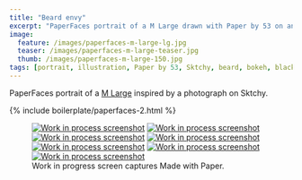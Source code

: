 ```yaml
---
title: "Beard envy"
excerpt: "PaperFaces portrait of a M Large drawn with Paper by 53 on an iPad."
image: 
  feature: /images/paperfaces-m-large-lg.jpg
  teaser: /images/paperfaces-m-large-teaser.jpg
  thumb: /images/paperfaces-m-large-150.jpg
tags: [portrait, illustration, Paper by 53, Sktchy, beard, bokeh, black and white]
---
```


PaperFaces portrait of a [M Large](http://sktchy.com/0qfVg) inspired by a photograph on Sktchy.

{% include boilerplate/paperfaces-2.html %}

<figure class="third">
  <a href="{{ site.url }}/images/paperfaces-m-large-process-1-lg.jpg"><img src="{{ site.url }}/images/paperfaces-m-large-process-1-600.jpg" alt="Work in process screenshot"></a>
  <a href="{{ site.url }}/images/paperfaces-m-large-process-2-lg.jpg"><img src="{{ site.url }}/images/paperfaces-m-large-process-2-600.jpg" alt="Work in process screenshot"></a>
  <a href="{{ site.url }}/images/paperfaces-m-large-process-3-lg.jpg"><img src="{{ site.url }}/images/paperfaces-m-large-process-3-600.jpg" alt="Work in process screenshot"></a>
  <a href="{{ site.url }}/images/paperfaces-m-large-process-4-lg.jpg"><img src="{{ site.url }}/images/paperfaces-m-large-process-4-600.jpg" alt="Work in process screenshot"></a>
  <a href="{{ site.url }}/images/paperfaces-m-large-process-5-lg.jpg"><img src="{{ site.url }}/images/paperfaces-m-large-process-5-600.jpg" alt="Work in process screenshot"></a>
  <a href="{{ site.url }}/images/paperfaces-m-large-process-6-lg.jpg"><img src="{{ site.url }}/images/paperfaces-m-large-process-6-600.jpg" alt="Work in process screenshot"></a>
  <a href="{{ site.url }}/images/paperfaces-m-large-process-7-lg.jpg"><img src="{{ site.url }}/images/paperfaces-m-large-process-7-600.jpg" alt="Work in process screenshot"></a>
  <figcaption>Work in progress screen captures Made with Paper.</figcaption>
</figure>
